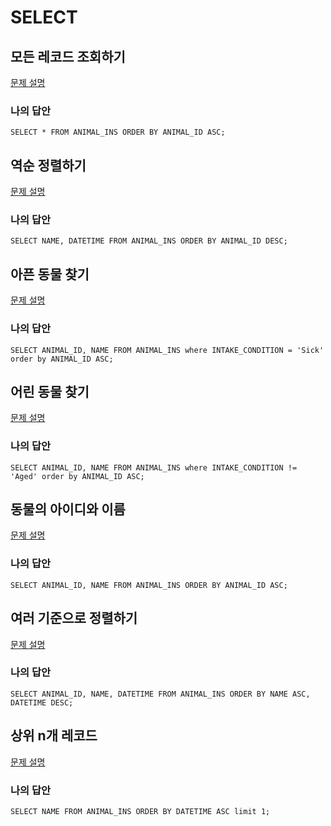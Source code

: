 # SELECT

## 모든 레코드 조회하기
[문제 설명](https://programmers.co.kr/learn/courses/30/lessons/59034)

### 나의 답안
	SELECT * FROM ANIMAL_INS ORDER BY ANIMAL_ID ASC;
	
## 역순 정렬하기
[문제 설명](https://programmers.co.kr/learn/courses/30/lessons/59035)

### 나의 답안
	SELECT NAME, DATETIME FROM ANIMAL_INS ORDER BY ANIMAL_ID DESC;
	
## 아픈 동물 찾기
[문제 설명](https://programmers.co.kr/learn/courses/30/lessons/59036)

### 나의 답안
	SELECT ANIMAL_ID, NAME FROM ANIMAL_INS where INTAKE_CONDITION = 'Sick' order by ANIMAL_ID ASC;
	
	
## 어린 동물 찾기
[문제 설명](https://programmers.co.kr/learn/courses/30/lessons/59037)

### 나의 답안
	SELECT ANIMAL_ID, NAME FROM ANIMAL_INS where INTAKE_CONDITION != 'Aged' order by ANIMAL_ID ASC;
	
## 동물의 아이디와 이름
[문제 설명](https://programmers.co.kr/learn/courses/30/lessons/59403)

### 나의 답안
	SELECT ANIMAL_ID, NAME FROM ANIMAL_INS ORDER BY ANIMAL_ID ASC;
	
## 여러 기준으로 정렬하기
[문제 설명](https://programmers.co.kr/learn/courses/30/lessons/59404)

### 나의 답안
	SELECT ANIMAL_ID, NAME, DATETIME FROM ANIMAL_INS ORDER BY NAME ASC, DATETIME DESC;
	
## 상위 n개 레코드
[문제 설명](https://programmers.co.kr/learn/courses/30/lessons/59405)

### 나의 답안
	SELECT NAME FROM ANIMAL_INS ORDER BY DATETIME ASC limit 1;